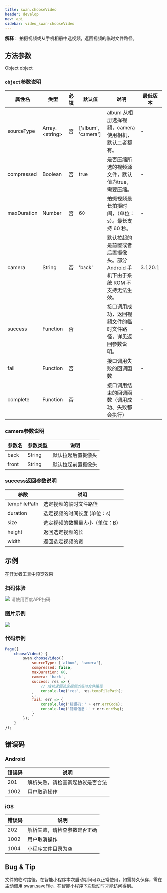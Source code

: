 ```yaml
---
title: swan.chooseVideo
header: develop
nav: api
sidebar: video_swan-chooseVideo
---
```




**解释**： 拍摄视频或从手机相册中选视频，返回视频的临时文件路径。

 
## 方法参数
Object object
### `object`参数说明  

|属性名 |类型  |必填 | 默认值 |说明|最低版本|
|---- | ---- | ---- | ----|----|----|
|sourceType | Array.&lt;string&gt; |否 | ['album', 'camera']|  album 从相册选择视频，camera 使用相机，默认二者都有。|-|
|compressed  | Boolean | 否  | true| 是否压缩所选的视频源文件，默认值为true，需要压缩。|-|
|maxDuration  | Number | 否  | 60| 拍摄视频最长拍摄时间，（单位：s）。最长支持 60 秒。|-|
|camera  | String | 否  | 'back'| 默认拉起的是前置或者后置摄像头。部分 Android 手机下由于系统 ROM 不支持无法生效。|3.120.1|
|success |Function  |  否 | | 接口调用成功，返回视频文件的临时文件路径，详见返回参数说明。|-|
|fail  |  Function |   否 || 接口调用失败的回调函数|-|
|complete   | Function  |  否 | |  接口调用结束的回调函数（调用成功、失败都会执行）|-|

### camera参数说明 

|参数名|参数类型|说明|
|---|---|---|
|back|String|默认拉起后置摄像头|
|front|String|默认拉起前置摄像头|

### success返回参数说明 


|参数  |  说明 |
|---- | ---- |
|tempFilePath | 选定视频的临时文件路径 |
|duration | 选定视频的时间长度 (单位：s)|
|size | 选定视频的数据量大小（单位：B）|
|height | 返回选定视频的长 |
|width | 返回选定视频的宽 |


## 示例

<a href="swanide://fragment/c82decd60ec2154b7458ded836c3d2c91573651529736" title="在开发者工具中预览效果" target="_self">在开发者工具中预览效果</a>

### 扫码体验

<div class='scan-code-container'>
    <img src="https://b.bdstatic.com/miniapp/assets/images/doc_demo/chooseVideo.png" class="demo-qrcode-image" />
    <font color=#777 12px>请使用百度APP扫码</font>
</div>

### 图片示例 
 

<div class="m-doc-custom-examples">
    <div class="m-doc-custom-examples-correct">
        <img src="https://b.bdstatic.com/miniapp/images/chooseVideo1.gif">
    </div>
    <div class="m-doc-custom-examples-correct">
        <img src=" ">
    </div>
    <div class="m-doc-custom-examples-correct">
        <img src=" ">
    </div>     
</div>

### 代码示例 



```javascript
Page({
    chooseVideo() {
        swan.chooseVideo({
            sourceType: ['album', 'camera'],
            compressed: false,
            maxDuration: 60,
            camera: 'back',
            success: res => {
                // 成功返回选定视频的临时文件路径
                console.log('res', res.tempFilePath);
            },
            fail: err => {
                console.log('错误码：' + err.errCode);
                console.log('错误信息：' + err.errMsg);
            }
        });
    }
});
```


## 错误码

### Android

|错误码|说明|
|--|--|
|201|解析失败，请检查调起协议是否合法|
|1002|用户取消操作|

### iOS

|错误码|说明|
|--|--|
|202|解析失败，请检查参数是否正确       |
|1002|用户取消操作|
|1004|小程序文件目录为空|

## Bug & Tip 

文件的临时路径，在智能小程序本次启动期间可以正常使用，如需持久保存，需在主动调用 swan.saveFile，在智能小程序下次启动时才能访问得到。
